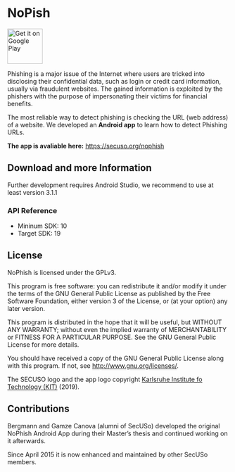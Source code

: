 # NoPish

[<img src="https://play.google.com/intl/en_us/badges/images/generic/en-play-badge.png"
     alt="Get it on Google Play"
     height="80">](https://play.google.com/store/apps/details?id=de.tudarmstadt.informatik.secuso.phishedu2)

Phishing is a major issue of the Internet where users are tricked into disclosing their confidential data, such as login or credit card information, usually via fraudulent websites. The gained information is exploited by the phishers with the purpose of impersonating their victims for financial benefits. 

The most reliable way to detect phishing is checking the URL (web address) of a website. We developed an **Android app** to learn how to detect Phishing URLs.

**The app is avaliable here:** https://secuso.org/nophish

## Download and more Information

Further development requires Android Studio, we recommend to use at least version 3.1.1
 
### API Reference

- Mininum SDK: 10
- Target SDK: 19

## License

NoPhish is licensed under the GPLv3.

This program is free software: you can redistribute it and/or modify
it under the terms of the GNU General Public License as published by
the Free Software Foundation, either version 3 of the License, or
(at your option) any later version.

This program is distributed in the hope that it will be useful,
but WITHOUT ANY WARRANTY; without even the implied warranty of
MERCHANTABILITY or FITNESS FOR A PARTICULAR PURPOSE.  See the
GNU General Public License for more details.

You should have received a copy of the GNU General Public License
along with this program. If not, see <http://www.gnu.org/licenses/>.

The SECUSO logo and the app logo copyright [Karlsruhe Institute fo Technology (KIT)](www.kit.edu) (2019).

## Contributions
Bergmann and Gamze Canova (alumni of SecUSo) developed the original NoPhish Android App during their Master’s thesis and continued working on it afterwards.

Since April 2015 it is now enhanced and maintained by other SecUSo members.
